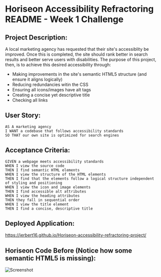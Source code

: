 # Horiseon Accessibility Refractoring README - Week 1 Challenge

## Project Description:

A local marketing agency has requested that their site's accessiblity be improved. Once this is completed, the site should rank better in search results and better serve users with disabilities. The purpose of this project, then, is to achieve this desired accessibility through:

* Making improvements in the site's semantic HTML5 structure (and ensure it aligns logically) 
* Reducing redundancies witin the CSS 
* Ensuring all icons/images have alt tags
* Creating a concise yet descriptive title 
* Checking all links

## User Story:

```
AS A marketing agency
I WANT a codebase that follows accessibility standards
SO THAT our own site is optimized for search engines
```

## Acceptance Criteria:

```
GIVEN a webpage meets accessibility standards
WHEN I view the source code
THEN I find semantic HTML elements
WHEN I view the structure of the HTML elements
THEN I find that the elements follow a logical structure independent of styling and positioning
WHEN I view the icon and image elements
THEN I find accessible alt attributes
WHEN I view the heading attributes
THEN they fall in sequential order
WHEN I view the title element
THEN I find a concise, descriptive title
```

## Deployed Application:

https://jerbert16.github.io/Horiseon-accessibility-refractoring-project/

## Horiseon Code Before (Notice how some semantic HTML5 is missing):

![Screenshot](assets/images/Horiseon-code-screenshot-before.png)


